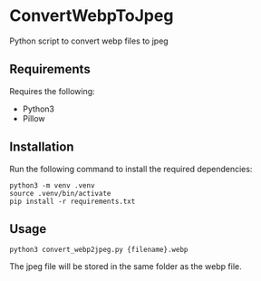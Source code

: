 # ConvertWebpToJpeg

Python script to convert webp files to jpeg

## Requirements

Requires the following:
- Python3
- Pillow

## Installation

Run the following command to install the required dependencies:

    python3 -m venv .venv
    source .venv/bin/activate
    pip install -r requirements.txt
    

## Usage

    python3 convert_webp2jpeg.py {filename}.webp

The jpeg file will be stored in the same folder as the webp file.